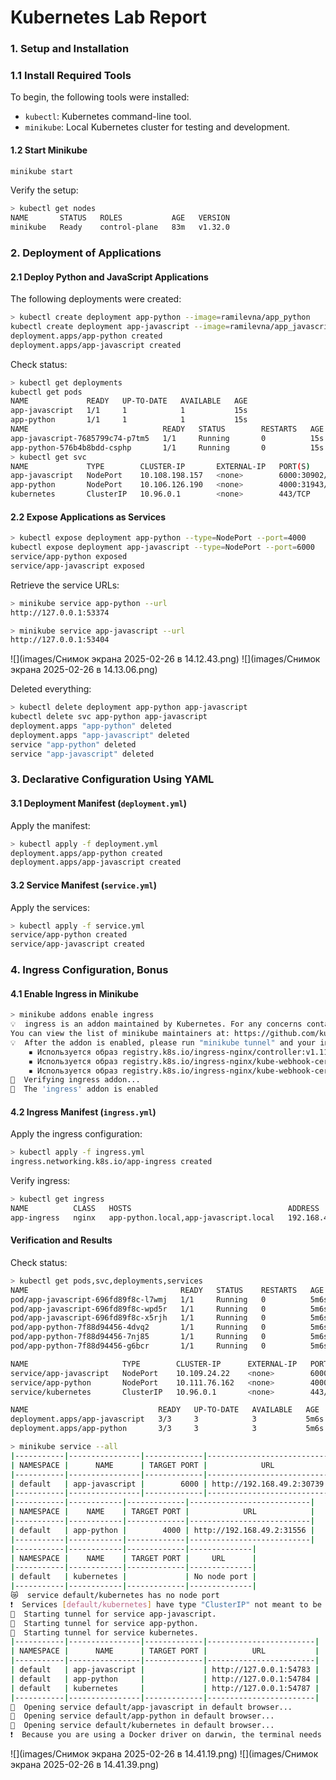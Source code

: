 # Kubernetes Lab Report

### **1. Setup and Installation**

### **1.1 Install Required Tools**
To begin, the following tools were installed:
- `kubectl`: Kubernetes command-line tool.
- `minikube`: Local Kubernetes cluster for testing and development.

#### **1.2 Start Minikube**
```sh
minikube start
```
Verify the setup:
```sh
> kubectl get nodes
NAME       STATUS   ROLES           AGE   VERSION
minikube   Ready    control-plane   83m   v1.32.0
```

### **2. Deployment of Applications**

#### **2.1 Deploy Python and JavaScript Applications**
The following deployments were created:
```sh
> kubectl create deployment app-python --image=ramilevna/app_python
kubectl create deployment app-javascript --image=ramilevna/app_javascript
deployment.apps/app-python created
deployment.apps/app-javascript created
```
Check status:
```sh
> kubectl get deployments
kubectl get pods
NAME             READY   UP-TO-DATE   AVAILABLE   AGE
app-javascript   1/1     1            1           15s
app-python       1/1     1            1           15s
NAME                              READY   STATUS        RESTARTS   AGE
app-javascript-7685799c74-p7tm5   1/1     Running       0          15s
app-python-576b4b8bdd-csphp       1/1     Running       0          15s
> kubectl get svc     
NAME             TYPE        CLUSTER-IP       EXTERNAL-IP   PORT(S)          AGE
app-javascript   NodePort    10.108.198.157   <none>        6000:30902/TCP   14m
app-python       NodePort    10.106.126.190   <none>        4000:31943/TCP   14m
kubernetes       ClusterIP   10.96.0.1        <none>        443/TCP          128m
```

#### **2.2 Expose Applications as Services**
```sh
> kubectl expose deployment app-python --type=NodePort --port=4000
kubectl expose deployment app-javascript --type=NodePort --port=6000
service/app-python exposed
service/app-javascript exposed
```
Retrieve the service URLs:
```sh
> minikube service app-python --url
http://127.0.0.1:53374
```
```sh
> minikube service app-javascript --url
http://127.0.0.1:53404
```
![](images/Снимок экрана 2025-02-26 в 14.12.43.png)
![](images/Снимок экрана 2025-02-26 в 14.13.06.png)

Deleted everything:
```bash
> kubectl delete deployment app-python app-javascript
kubectl delete svc app-python app-javascript
deployment.apps "app-python" deleted
deployment.apps "app-javascript" deleted
service "app-python" deleted
service "app-javascript" deleted
```
### **3. Declarative Configuration Using YAML**

#### **3.1 Deployment Manifest (`deployment.yml`)**

Apply the manifest:
```sh
> kubectl apply -f deployment.yml 
deployment.apps/app-python created
deployment.apps/app-javascript created
```
#### **3.2 Service Manifest (`service.yml`)**

Apply the services:
```sh
> kubectl apply -f service.yml
service/app-python created
service/app-javascript created
```
### **4. Ingress Configuration, Bonus**
#### **4.1 Enable Ingress in Minikube**
```sh
> minikube addons enable ingress
💡  ingress is an addon maintained by Kubernetes. For any concerns contact minikube on GitHub.
You can view the list of minikube maintainers at: https://github.com/kubernetes/minikube/blob/master/OWNERS
💡  After the addon is enabled, please run "minikube tunnel" and your ingress resources would be available at "127.0.0.1"
    ▪ Используется образ registry.k8s.io/ingress-nginx/controller:v1.11.3
    ▪ Используется образ registry.k8s.io/ingress-nginx/kube-webhook-certgen:v1.4.4
    ▪ Используется образ registry.k8s.io/ingress-nginx/kube-webhook-certgen:v1.4.4
🔎  Verifying ingress addon...
🌟  The 'ingress' addon is enabled
```
#### **4.2 Ingress Manifest (`ingress.yml`)**
Apply the ingress configuration:
```sh
> kubectl apply -f ingress.yml
ingress.networking.k8s.io/app-ingress created
```
Verify ingress:
```sh
> kubectl get ingress
NAME          CLASS   HOSTS                                   ADDRESS        PORTS   AGE
app-ingress   nginx   app-python.local,app-javascript.local   192.168.49.2   80      38s
```
#### **Verification and Results**
Check status:
```bash
> kubectl get pods,svc,deployments,services
NAME                                  READY   STATUS    RESTARTS   AGE
pod/app-javascript-696fd89f8c-l7wmj   1/1     Running   0          5m6s
pod/app-javascript-696fd89f8c-wpd5r   1/1     Running   0          5m6s
pod/app-javascript-696fd89f8c-x5rjh   1/1     Running   0          5m6s
pod/app-python-7f88d94456-4dvq2       1/1     Running   0          5m6s
pod/app-python-7f88d94456-7nj85       1/1     Running   0          5m6s
pod/app-python-7f88d94456-g6bcr       1/1     Running   0          5m6s

NAME                     TYPE        CLUSTER-IP      EXTERNAL-IP   PORT(S)          AGE
service/app-javascript   NodePort    10.109.24.22    <none>        6000:30739/TCP   2m36s
service/app-python       NodePort    10.111.76.162   <none>        4000:31556/TCP   2m36s
service/kubernetes       ClusterIP   10.96.0.1       <none>        443/TCP          145m

NAME                             READY   UP-TO-DATE   AVAILABLE   AGE
deployment.apps/app-javascript   3/3     3            3           5m6s
deployment.apps/app-python       3/3     3            3           5m6s
```
```bash
> minikube service --all
|-----------|----------------|-------------|---------------------------|
| NAMESPACE |      NAME      | TARGET PORT |            URL            |
|-----------|----------------|-------------|---------------------------|
| default   | app-javascript |        6000 | http://192.168.49.2:30739 |
|-----------|----------------|-------------|---------------------------|
|-----------|------------|-------------|---------------------------|
| NAMESPACE |    NAME    | TARGET PORT |            URL            |
|-----------|------------|-------------|---------------------------|
| default   | app-python |        4000 | http://192.168.49.2:31556 |
|-----------|------------|-------------|---------------------------|
|-----------|------------|-------------|--------------|
| NAMESPACE |    NAME    | TARGET PORT |     URL      |
|-----------|------------|-------------|--------------|
| default   | kubernetes |             | No node port |
|-----------|------------|-------------|--------------|
😿  service default/kubernetes has no node port
❗  Services [default/kubernetes] have type "ClusterIP" not meant to be exposed, however for local development minikube allows you to access this !
🏃  Starting tunnel for service app-javascript.
🏃  Starting tunnel for service app-python.
🏃  Starting tunnel for service kubernetes.
|-----------|----------------|-------------|------------------------|
| NAMESPACE |      NAME      | TARGET PORT |          URL           |
|-----------|----------------|-------------|------------------------|
| default   | app-javascript |             | http://127.0.0.1:54783 |
| default   | app-python     |             | http://127.0.0.1:54784 |
| default   | kubernetes     |             | http://127.0.0.1:54787 |
|-----------|----------------|-------------|------------------------|
🎉  Opening service default/app-javascript in default browser...
🎉  Opening service default/app-python in default browser...
🎉  Opening service default/kubernetes in default browser...
❗  Because you are using a Docker driver on darwin, the terminal needs to be open to run it.
```
![](images/Снимок экрана 2025-02-26 в 14.41.19.png)
![](images/Снимок экрана 2025-02-26 в 14.41.39.png)

